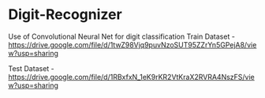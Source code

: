 # Digit-Recognizer
Use of Convolutional Neural Net for digit classification
Train Dataset - https://drive.google.com/file/d/1twZ98Vjq9puvNzoSUT95ZZrYn5GPejA8/view?usp=sharing


Test Dataset - https://drive.google.com/file/d/1RBxfxN_1eK9rKR2VtKraX2RVRA4NszFS/view?usp=sharing
